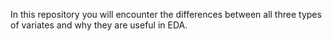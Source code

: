 In this repository you will encounter the differences between all three types of variates and why they are useful in EDA.
